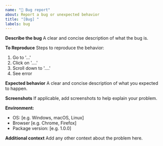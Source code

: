 ```yaml
---
name: "🐞 Bug report"
about: Report a bug or unexpected behavior
title: "[Bug] "
labels: bug
---
```


**Describe the bug**
A clear and concise description of what the bug is.

**To Reproduce**
Steps to reproduce the behavior:

1. Go to '...'
2. Click on '....'
3. Scroll down to '....'
4. See error

**Expected behavior**
A clear and concise description of what you expected to happen.

**Screenshots**
If applicable, add screenshots to help explain your problem.

**Environment:**

- OS: [e.g. Windows, macOS, Linux]
- Browser [e.g. Chrome, Firefox]
- Package version: [e.g. 1.0.0]

**Additional context**
Add any other context about the problem here.
